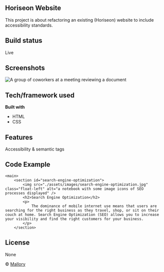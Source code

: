 ## Horiseon Website
This project is about refactoring an existing (Horiseon) website to include accessibility standards.

## Build status

Live
 
## Screenshots

![A group of coworkers at a meeting reviewing a document ](/assets/images/digital-marketing-meeting.jpg?raw=true "Horiseon Meeting")

## Tech/framework used

<b>Built with</b>
- HTML
- CSS

## Features
Accessibility & semantic tags

## Code Example

<!-- Main benefits section begins -->
    <main>
        <section id="search-engine-optimization">
            <img src="./assets/images/search-engine-optimization.jpg" class="float-left" alt="a notebook with some image icons of SEO processes displayed" />
            <h2>Search Engine Optimization</h2>
            <p>
                The dominance of mobile internet use means that users are searching for the right business as they travel, shop, or sit on their couch at home. Search Engine Optimization (SEO) allows you to increase your visibility and find the right customers for your business.
            </p>
        </section>


## License
None

© [Mallory](https://github.com/malloryfaria)
